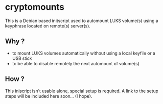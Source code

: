 # cryptomounts

This is a Debian based initscript used to automount LUKS volume(s) using
a keyphrase located on remote(s) server(s).

## Why ?
- to mount LUKS volumes automatically without using a local keyfile or a USB
  stick
- to be able to disable remotely the next automount of volume(s)

## How ?
This iniscript isn't usable alone, special setup is required. A link to the
setup steps will be included here soon... (I hope).
